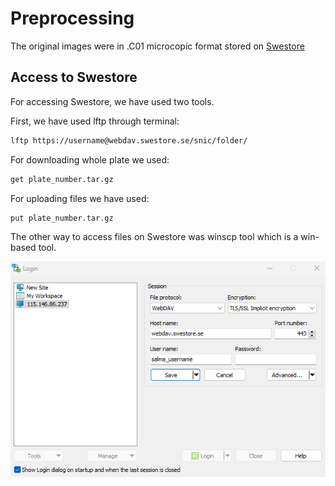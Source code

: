 # Preprocessing

The original images were in .C01 microcopic format stored on [Swestore](https://docs.swestore.se/)


## Access to Swestore

For accessing Swestore, we have used two tools.

First, we have used lftp through terminal: 
```bash
lftp https://username@webdav.swestore.se/snic/folder/
```

For downloading whole plate we used:
```bash
get plate_number.tar.gz
```

For uploading files we have used:
```bash
put plate_number.tar.gz
```

The other way to access files on Swestore was winscp tool which is a win-based tool.


![WinSCP](_static/WinSCP.png)